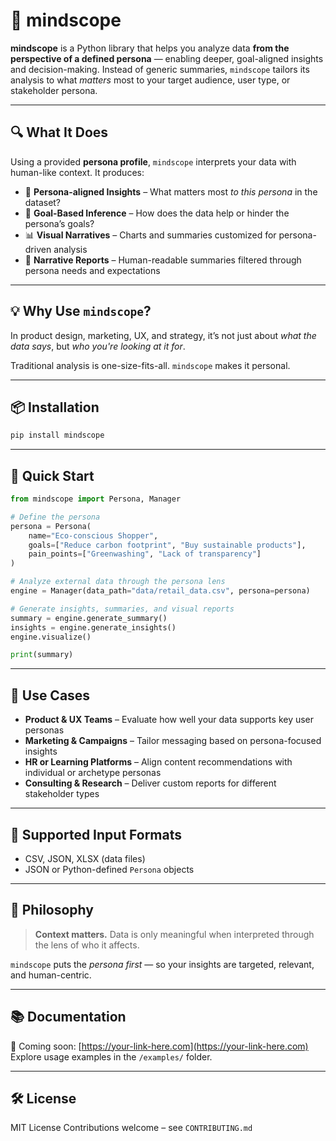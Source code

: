 # 🧠 mindscope

**mindscope** is a Python library that helps you analyze data **from the perspective of a defined persona** — enabling deeper, goal-aligned insights and decision-making. Instead of generic summaries, `mindscope` tailors its analysis to what *matters* most to your target audience, user type, or stakeholder persona.

---

## 🔍 What It Does

Using a provided **persona profile**, `mindscope` interprets your data with human-like context. It produces:

* 🎯 **Persona-aligned Insights** – What matters most *to this persona* in the dataset?
* 🧠 **Goal-Based Inference** – How does the data help or hinder the persona’s goals?
* 📊 **Visual Narratives** – Charts and summaries customized for persona-driven analysis
* 📝 **Narrative Reports** – Human-readable summaries filtered through persona needs and expectations

---

## 💡 Why Use `mindscope`?

In product design, marketing, UX, and strategy, it’s not just about *what the data says*, but *who you're looking at it for*.

Traditional analysis is one-size-fits-all. `mindscope` makes it personal.

---

## 📦 Installation

```bash
pip install mindscope
```

---

## 🧪 Quick Start

```python
from mindscope import Persona, Manager

# Define the persona
persona = Persona(
    name="Eco-conscious Shopper",
    goals=["Reduce carbon footprint", "Buy sustainable products"],
    pain_points=["Greenwashing", "Lack of transparency"]
)

# Analyze external data through the persona lens
engine = Manager(data_path="data/retail_data.csv", persona=persona)

# Generate insights, summaries, and visual reports
summary = engine.generate_summary()
insights = engine.generate_insights()
engine.visualize()

print(summary)
```

---

## 🎯 Use Cases

* **Product & UX Teams** – Evaluate how well your data supports key user personas
* **Marketing & Campaigns** – Tailor messaging based on persona-focused insights
* **HR or Learning Platforms** – Align content recommendations with individual or archetype personas
* **Consulting & Research** – Deliver custom reports for different stakeholder types

---

## 📁 Supported Input Formats

* CSV, JSON, XLSX (data files)
* JSON or Python-defined `Persona` objects

---

## 🧠 Philosophy

> **Context matters.**
> Data is only meaningful when interpreted through the lens of who it affects.

`mindscope` puts the *persona first* — so your insights are targeted, relevant, and human-centric.

---

## 📚 Documentation

📖 Coming soon: [https://your-link-here.com](https://your-link-here.com)  
Explore usage examples in the `/examples/` folder.

---

## 🛠️ License

MIT License
Contributions welcome – see `CONTRIBUTING.md`
